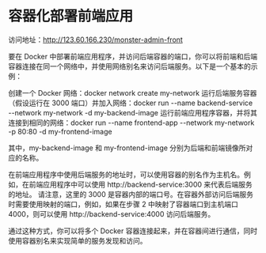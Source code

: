 # 容器化部署前端应用


访问地址：http://123.60.166.230/monster-admin-front


要在 Docker 中部署前端应用程序，并访问后端容器的端口，你可以将前端和后端容器连接在同一个网络中，并使用网络别名来访问后端服务。以下是一个基本的示例：

创建一个 Docker 网络：docker network create my-network
运行后端服务容器（假设运行在 3000 端口）并加入网络：docker run --name backend-service --network my-network -d my-backend-image
运行前端应用程序容器，并将其连接到相同的网络：docker run --name frontend-app --network my-network -p 80:80 -d my-frontend-image

其中，my-backend-image 和 my-frontend-image 分别为后端和前端镜像所对应的名称。

在前端应用程序中使用后端服务的地址时，可以使用容器的别名作为主机名。例如，在前端应用程序中可以使用 http://backend-service:3000 来代表后端服务的地址。
请注意，这里的 3000 是容器内部的端口号。在容器外部访问后端服务时需要使用映射的端口，例如，如果在步骤 2 中映射了容器端口到主机端口 4000，则可以使用 http://backend-service:4000 访问后端服务。

通过这种方式，你可以将多个 Docker 容器连接起来，并在容器间进行通信，同时使用容器别名来实现简单的服务发现和访问。